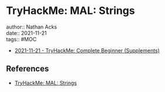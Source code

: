 # TryHackMe: MAL: Strings

author:: Nathan Acks  
date:: 2021-11-21  
tags:: #MOC

* [2021-11-21 - TryHackMe: Complete Beginner (Supplements)](../log/2021-11-21-tryhackme-complete-beginner-supplements.md)

## References

* [TryHackMe: MAL: Strings](https://tryhackme.com/room/malstrings)
